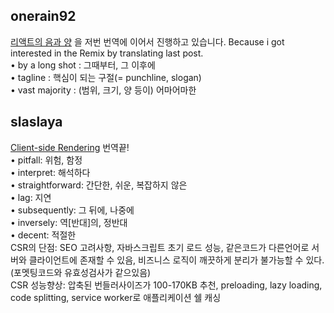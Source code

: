 <h2>onerain92</h2><a href="https://www.notion.so/study66/Remix-The-Yang-to-React-s-Yin-85eda72345ea4865b191a39434632c30#a6277e0c60d244b8884f9f0c7a2c1e6b">리액트의 음과 양</a> 을 저번 번역에 이어서 진행하고 있습니다. Because i got interested in the Remix by translating last post.<br>• by a long shot : 그때부터, 그 이후에<br>• tagline : 핵심이 되는 구절(= punchline, slogan)<br>• vast majority : (범위, 크기, 양 등이) 어마어마한<h2>slaslaya</h2><a href="https://www.notion.so/study66/Client-side-Rendering-c0e1f881777b467aad5127efbaa4529b">Client-side Rendering</a> 번역끝!<br>• pitfall: 위험, 함정<br>• interpret: 해석하다<br>• straightforward: 간단한, 쉬운, 복잡하지 않은<br>• lag: 지연<br>• subsequently: 그 뒤에, 나중에<br>• inversely: 역[반대]의, 정반대<br>• decent: 적절한<br>CSR의 단점: SEO 고려사항, 자바스크립트 초기 로드 성능, 같은코드가 다른언어로 서버와 클라이언트에 존재할 수 있음, 비즈니스 로직이 깨끗하게 분리가 불가능할 수 있다. (포멧팅코드와 유효성검사가 같으있음)<br>CSR 성능향상: 압축된 번들러사이즈가 100-170KB 추천, preloading, lazy loading, code splitting, service worker로 애플리케이션 쉘 캐싱